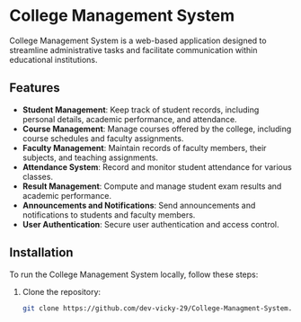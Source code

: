# College Management System

College Management System is a web-based application designed to streamline administrative tasks and facilitate communication within educational institutions.

## Features

- **Student Management**: Keep track of student records, including personal details, academic performance, and attendance.
- **Course Management**: Manage courses offered by the college, including course schedules and faculty assignments.
- **Faculty Management**: Maintain records of faculty members, their subjects, and teaching assignments.
- **Attendance System**: Record and monitor student attendance for various classes.
- **Result Management**: Compute and manage student exam results and academic performance.
- **Announcements and Notifications**: Send announcements and notifications to students and faculty members.
- **User Authentication**: Secure user authentication and access control.

## Installation

To run the College Management System locally, follow these steps:

1. Clone the repository:

   ```bash
   git clone https://github.com/dev-vicky-29/College-Managment-System.git

